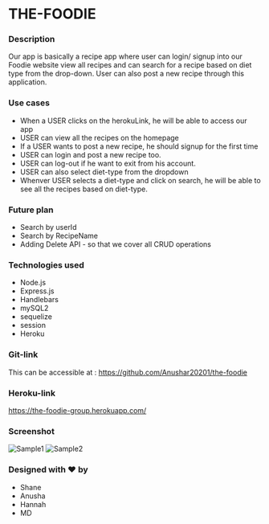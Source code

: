 # THE-FOODIE

### Description
Our app is basically a recipe app where user can login/ signup into our Foodie website view all recipes and can search for a recipe based on diet type from the drop-down. User can also post a new recipe through this application.

### Use cases
 - When a USER clicks on the herokuLink, he will be able to access our app
 - USER can view all the recipes on the homepage
 - If a USER wants to post a new recipe, he should signup for the first time
 - USER can login and post a new recipe too.
 - USER can log-out if he want to exit from his account.
 - USER can also select diet-type from the dropdown
 - Whenver USER selects a diet-type and click on search, he will be able to see all the recipes based on diet-type.

 ### Future plan
 - Search by userId
 - Search by RecipeName
 - Adding Delete API - so that we cover all CRUD operations

### Technologies used

 - Node.js
 - Express.js
 - Handlebars
 - mySQL2
 - sequelize
 - session
 - Heroku


### Git-link
This can be accessible at : https://github.com/Anushar20201/the-foodie

### Heroku-link
https://the-foodie-group.herokuapp.com/

### Screenshot
 ![Sample1](https://github.com/Anushar20201/the-foodie/blob/main/public/image/image-1.PNG)
 ![Sample2](https://github.com/Anushar20201/the-foodie/blob/main/public/image/image-2.PNG)

### Designed with ❤️ by
 - Shane
 - Anusha
 - Hannah
 - MD